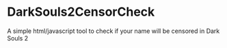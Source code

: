DarkSouls2CensorCheck
=====================

A simple html/javascript tool to check if your name will be censored in Dark Souls 2
